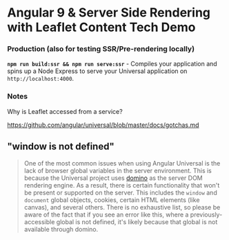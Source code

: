 # Angular 9 & Server Side Rendering with Leaflet Content Tech Demo

### Production (also for testing SSR/Pre-rendering locally)

**`npm run build:ssr && npm run serve:ssr`** - Compiles your application and spins up a Node Express to serve your Universal application on `http://localhost:4000`.

### Notes

Why is Leaflet accessed from a service?

https://github.com/angular/universal/blob/master/docs/gotchas.md

## "window is not defined"

> One of the most common issues when using Angular Universal is the lack of browser global
variables in the server environment. This is because the Universal project uses
[domino](https://github.com/fgnass/domino) as the server DOM rendering engine. As a result,
there is certain functionality that won't be present or supported on the server. This
includes the `window` and `document` global objects, cookies, certain HTML elements (like canvas),
and several others. There is no exhaustive list, so please be aware of the fact that if you
see an error like this, where a previously-accessible global is not defined, it's likely because
that global is not available through domino.